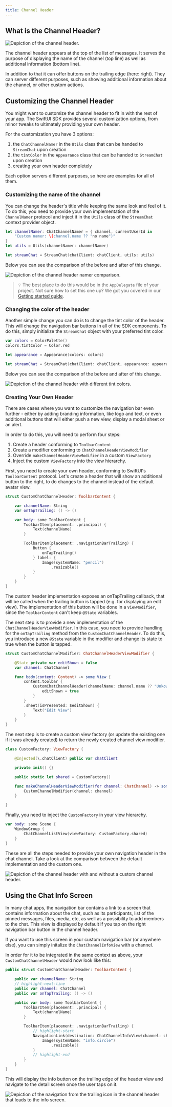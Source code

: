 ```yaml
---
title: Channel Header
---
```


## What is the Channel Header?

![Depiction of the channel header.](../../assets/channel-header-swiftui.png)

The channel header appears at the top of the list of messages. It serves the purpose of displaying the name of the channel (top line) as well as additional information (bottom line).

In addition to that it can offer buttons on the trailing edge (here: right). They can server different purposes, such as showing additional information about the channel, or other custom actions.

## Customizing the Channel Header

You might want to customize the channel header to fit in with the rest of your app. The SwiftUI SDK provides several customization options, from minor tweaks to ultimately providing your own header.

For the customization you have 3 options:

1. the `ChatChannelNamer` in the `Utils` class that can be handed to `StreamChat` upon creation
2. the `tintColor` in the `Appearance` class that can be handed to `StreamChat` upon creation
3. creating your own header completely

Each option servers different purposes, so here are examples for all of them.

### Customizing the name of the channel

You can change the header's title while keeping the same look and feel of it. To do this, you need to provide your own implementation of the `ChannelNamer` protocol and inject it in the `Utils` class of the `StreamChat` context provider object.

```swift
let channelNamer: ChatChannelNamer = { channel, currentUserId in
    "Custom namer: \(channel.name ?? "no name")"
}
let utils = Utils(channelNamer: channelNamer)

let streamChat = StreamChat(chatClient: chatClient, utils: utils)
```

Below you can see the comparison of the before and after of this change.

![Depiction of the channel header namer comparison.](../../assets/channel-header-namer.png)

> 💡 The best place to do this would be in the `AppDelegate` file of your project. Not sure how to set this one up? We got you covered in our [Getting started guide](../getting-started.md).

### Changing the color of the header

Another simple change you can do is to change the tint color of the header. This will change the navigation bar buttons in all of the SDK components. To do this, simply initialize the `StreamChat` object with your preferred tint color.

```swift
var colors = ColorPalette()
colors.tintColor = Color.red

let appearance = Appearance(colors: colors)

let streamChat = StreamChat(chatClient: chatClient, appearance: appearance)
```

Below you can see the comparison of the before and after of this change.

![Depiction of the channel header with different tint colors.](../../assets/channel-header-tint.png)

### Creating Your Own Header

There are cases where you want to customize the navigation bar even further - either by adding branding information, like logo and text, or even additional buttons that will either push a new view, display a modal sheet or an alert.

In order to do this, you will need to perform four steps:

1. Create a header conforming to `ToolbarContent`
2. Create a modifier conforming to `ChatChannelHeaderViewModifier`
3. Override `makeChannelHeaderViewModifier` in a custom `ViewFactory`
4. Inject the custom `ViewFactory` into the view hierarchy.

First, you need to create your own header, conforming to SwiftUI's `ToolbarContent` protocol. Let's create a header that will show an additional button to the right, to do changes to the channel instead of the default avatar view.

```swift
struct CustomChatChannelHeader: ToolbarContent {

    var channelName: String
    var onTapTrailing: () -> ()

    var body: some ToolbarContent {
        ToolbarItem(placement: .principal) {
            Text(channelName)
        }

        ToolbarItem(placement: .navigationBarTrailing) {
            Button {
                onTapTrailing()
            } label: {
                Image(systemName: "pencil")
                    .resizable()
            }
        }
    }
}
```

The custom header implementation exposes an onTapTrailing callback, that will be called when the trailing button is tapped (e.g. for displaying an edit view). The implementation of this button will be done in a `ViewModifier`, since the `ToolbarContent` can't keep `@State` variables.

The next step is to provide a new implementation of the `ChatChannelHeaderViewModifier`. In this case, you need to provide handling for the `onTapTrailing` method from the `CustomChatChannelHeader`. To do this, you introduce a new `@State` variable in the modifier and change its state to true when the button is tapped.

```swift
struct CustomChatChannelModifier: ChatChannelHeaderViewModifier {

    @State private var editShown = false
    var channel: ChatChannel

    func body(content: Content) -> some View {
        content.toolbar {
            CustomChatChannelHeader(channelName: channel.name ?? "Unkown") {
                editShown = true
            }
        }
        .sheet(isPresented: $editShown) {
            Text("Edit View")
        }
    }
}

```

The next step is to create a custom view factory (or update the existing one if it was already created) to return the newly created channel view modifier.

```swift
class CustomFactory: ViewFactory {

    @Injected(\.chatClient) public var chatClient

    private init() {}

    public static let shared = CustomFactory()

    func makeChannelHeaderViewModifier(for channel: ChatChannel) -> some ChatChannelHeaderViewModifier {
        CustomChannelModifier(channel: channel)
    }

}
```

Finally, you need to inject the `CustomFactory` in your view hierarchy.

```swift
var body: some Scene {
    WindowGroup {
        ChatChannelListView(viewFactory: CustomFactory.shared)
    }
}
```

These are all the steps needed to provide your own navigation header in the chat channel. Take a look at the comparison between the default implementation and the custom one.

![Depiction of the channel header with and without a custom channel header.](../../assets/channel-header-custom.png)

## Using the Chat Info Screen

In many chat apps, the navigation bar contains a link to a screen that contains information about the chat, such as its participants, list of the pinned messages, files, media, etc, as well as a possibility to add members to the chat. This view is displayed by default if you tap on the right navigation bar button in the channel header.

If you want to use this screen in your custom navigation bar (or anywhere else), you can simply initalize the `ChatChannelInfoView` with a channel.

In order for it to be integrated in the same context as above, your `CustomChatChannelHeader` would now look like this:

```swift
public struct CustomChatChannelHeader: ToolbarContent {

    public var channelName: String
    // highlight-next-line
    public var channel: ChatChannel
    public var onTapTrailing: () -> ()

    public var body: some ToolbarContent {
        ToolbarItem(placement: .principal) {
            Text(channelName)
        }

        ToolbarItem(placement: .navigationBarTrailing) {
            // highlight-start
            NavigationLink(destination: ChatChannelInfoView(channel: channel)) {
                Image(systemName: "info.circle")
                    .resizable()
            }
            // highlight-end
        }
    }
}
```

This will display the info button on the trailing edge of the header view and navigate to the detail screen once the user taps on it.

![Depiction of the navigation from the trailing icon in the channel header that leads to the info screen.](../../assets/channel-header-info-screen.png)
